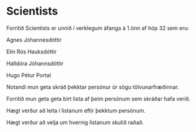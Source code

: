 **Scientists**
==========

Forritið Scientists er unnið í verklegum áfanga á 1.önn af hóp 32 sem eru:

Agnes Jóhannesdóttir

Elín Rós Hauksdóttir

Halldóra Jóhannsdóttir

Hugo Pétur Portal

Notandi mun geta skráð þekktar persónur úr sögu tölvunarfræðinnar.

Forritið mun geta geta birt lista af þeim persónum sem skráðar hafa verið.

Hægt verður að leita í listanum eftir þekktum persónum.

Hægt verður að velja um hvernig listanum skulið raðað.
